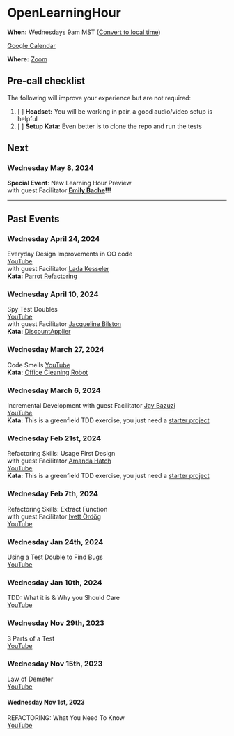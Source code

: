 # OpenLearningHour

**When:** Wednesdays 9am MST ([Convert to local time](https://dateful.com/convert/mst-mdt-mountain-time?t=9am))

[Google Calendar](https://calendar.google.com/calendar/u/0?cid=NTFjMzcwYTdhMjcyNzk0YmNjYzVmMmMzY2I2MjMwMjlhZmNlZWVjNGFhZWM1M2MzMzkzZGFjZjJiMjgyZmUwN0Bncm91cC5jYWxlbmRhci5nb29nbGUuY29t) 

**Where:** [Zoom](https://us02web.zoom.us/j/85186614272?pwd=RGxXNytHWGJNeTZLZ3kyOFhtdml1UT09) 

## Pre-call checklist

The following will improve your experience but are not required:
1. [ ] **Headset:** You will be working in pair, a good audio/video setup is helpful
1. [ ] **Setup Kata:** Even better is to clone the repo and run the tests 


## Next


### Wednesday May 8, 2024  
**Special Event**: New Learning Hour Preview   
with guest Facilitator **[Emily Bache]([https://www.linkedin.com/in/lada-kesseler/](https://www.youtube.com/@EmilyBache-tech-coach))!!!**  


------------------
## Past Events

### Wednesday April 24, 2024  
Everyday Design Improvements in OO code  
[YouTube](https://www.youtube.com/watch?v=NCEWAqEFPic)  
with guest Facilitator [Lada Kesseler](https://www.linkedin.com/in/lada-kesseler/)  
**Kata:** 
[Parrot Refactoring](https://github.com/emilybache/Parrot-Refactoring-Kata)  




### Wednesday April 10, 2024
Spy Test Doubles  
[YouTube](https://www.youtube.com/watch?v=OuRtBe07T9A)  
with guest Facilitator [Jacqueline Bilston](https://www.linkedin.com/in/jacqueline-bilston-bb09b1122/)  
**Kata:** 
[DiscountApplier](https://github.com/emilybache/DiscountApplier-TestDesign-Kata)

### Wednesday March 27, 2024
Code Smells
[YouTube](https://www.youtube.com/watch?v=L-cN7NI-Fes)  
**Kata:** 
[Office Cleaning Robot](https://github.com/sammancoaching/OfficeCleaningRobot-Refactoring-Kata/tree/main)  

### Wednesday March 6, 2024
Incremental Development
with guest Facilitator [Jay Bazuzi](https://jay.bazuzi.com/)  
[YouTube](https://www.youtube.com/watch?v=5BftptSNrAg)  
**Kata:** This is a greenfield TDD exercise, you just need a [starter project](https://github.com/LearnWithLlew/StarterProjects/blob/main/README.md)

### Wednesday Feb 21st, 2024
Refactoring Skills: Usage First Design  
with guest Facilitator [Amanda Hatch](https://www.linkedin.com/in/amanda-hatch-2576b476/)  
[YouTube](https://www.youtube.com/watch?v=4xNPMbV4J4w)  
**Kata:** This is a greenfield TDD exercise, you just need a [starter project](https://github.com/LearnWithLlew/StarterProjects/blob/main/README.md)


### Wednesday Feb 7th, 2024
Refactoring Skills: Extract Function  
with guest Facilitator [Ivett Ördög](https://www.linkedin.com/in/ivett-%C3%B6rd%C3%B6g-03aa9035/)  
[YouTube](https://www.youtube.com/watch?v=lOAktlPd8uk)

### Wednesday Jan 24th, 2024
Using a Test Double to Find Bugs  
[YouTube](https://www.youtube.com/watch?v=rFtYJtbAb_g)


### Wednesday Jan 10th, 2024
TDD: What it is & Why you Should Care   
[YouTube](https://www.youtube.com/watch?v=OhT0_Xg-vZU)

### Wednesday Nov 29th, 2023
3 Parts of a Test  
[YouTube](https://www.youtube.com/watch?v=8KB5aF6QXe8)


### Wednesday Nov 15th, 2023
Law of Demeter  
[YouTube](https://www.youtube.com/watch?v=Wa49D-akQb8)


####  Wednesday Nov 1st, 2023
REFACTORING: What You Need To Know  
[YouTube](https://www.youtube.com/watch?v=K7xSsNpeM8I)
